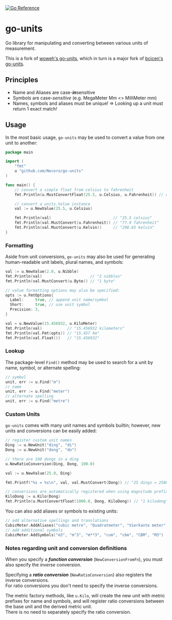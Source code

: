 [![Go Reference](https://pkg.go.dev/badge/github.com/Necoro/go-units.svg)](https://pkg.go.dev/github.com/Necoro/go-units)

# go-units

Go library for manipulating and converting between various units of measurement.

This is a fork of [woweh's go-units](https://github.com/woweh/go-units), which in turn is a major fork of [bcicen's go-units](https://github.com/bcicen/go-units).

## Principles
- Name and Aliases are case-***in***sensitive  
- Symbols are case-*sensitive* (e.g. MegaMeter Mm <> MilliMeter mm)
- Names, symbols and aliases must be unique! => Looking up a unit must return 1 exact match!

## Usage

In the most basic usage, `go-units` may be used to convert a value from one unit to another:

```go
package main

import (
	"fmt"
	u "github.com/Necoro/go-units"
)

func main() {
	// convert a simple float from celsius to fahrenheit
	fmt.Println(u.MustConvertFloat(25.5, u.Celsius, u.Fahrenheit)) // outputs "77.9 fahrenheit"

	// convert a units.Value instance
	val := u.NewValue(25.5, u.Celsius)

	fmt.Println(val)                           // "25.5 celsius"
	fmt.Println(val.MustConvert(u.Fahrenheit)) // "77.9 fahrenheit"
	fmt.Println(val.MustConvert(u.Kelvin))     // "298.65 kelvin"
}
```


### Formatting

Aside from unit conversions, `go-units` may also be used for generating human-readable unit labels, plural names, and symbols:

```go
val := u.NewValue(2.0, u.Nibble)
fmt.Println(val)                     // "2 nibbles"
fmt.Println(val.MustConvert(u.Byte)) // "1 byte"

// value formatting options may also be specified:
opts := u.FmtOptions{
  Label:     true, // append unit name/symbol
  Short:     true, // use unit symbol
  Precision: 3,
}

val = u.NewValue(15.456932, u.KiloMeter)
fmt.Println(val)           // "15.456932 kilometers"
fmt.Println(val.Fmt(opts)) // "15.457 km"
fmt.Println(val.Float())   // "15.456932"
```


### Lookup

The package-level `Find()` method may be used to search for a unit by name, symbol, or alternate spelling:
```go
// symbol
unit, err := u.Find("m")
// name
unit, err := u.Find("meter")
// alternate spelling
unit, err := u.Find("metre")
```


### Custom Units

`go-units` comes with many unit names and symbols builtin; however, new units and conversions can be easily added:

```go
// register custom unit names
Ding := u.NewUnit("ding", "di")
Dong := u.NewUnit("dong", "do")

// there are 100 dongs in a ding
u.NewRatioConversion(Ding, Dong, 100.0)

val := u.NewValue(25.0, Ding)

fmt.Printf("%s = %s\n", val, val.MustConvert(Dong)) // "25 dings = 2500 dongs"

// conversions are automatically registered when using magnitude prefix helper methods
KiloDong := u.Kilo(Dong)
fmt.Println(u.MustConvertFloat(1000.0, Dong, KiloDong)) // "1 kilodong"
```

You can also add aliases or symbols to existing units:
```go
// add alternative spellings and translations
CubicMeter.AddAliases("cubic metre", "Quadratmeter", "Vierkante meter", "Metr kwadratowy", "Mètre carré")
// add additional symbols
CubicMeter.AddSymbols("m3", "m^3", "m**3", "cum", "cbm", "CBM", "M3")
```

### Notes regarding unit and conversion definitions 
When you specify a ***function conversion*** (`NewConversionFromFn`), you must also specify the *inverse* conversion.

Specifying a ***ratio conversion*** (`NewRatioConversion`) also registers the inverse conversions.  
For ratio conversions you don't need to specify the inverse conversions.

The metric factory methods, like `u.Kilo`, will create the new unit with metric prefixes for name and symbols, and will register ratio conversions between the base unit and the derived metric unit.  
There is no need to separately specify the ratio conversion.
